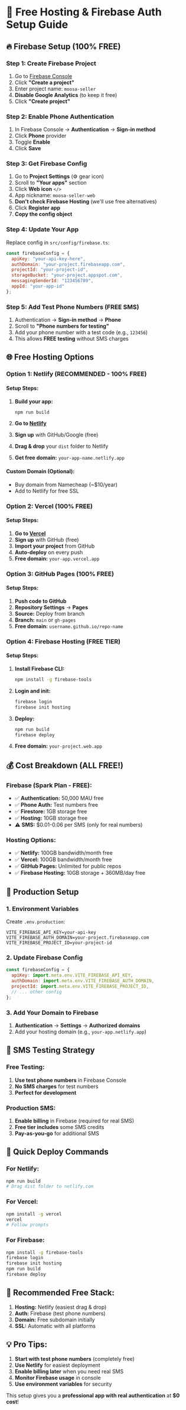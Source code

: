 # 🚀 Free Hosting & Firebase Auth Setup Guide

## 🔥 Firebase Setup (100% FREE)

### Step 1: Create Firebase Project
1. Go to [Firebase Console](https://console.firebase.google.com/)
2. Click **"Create a project"**
3. Enter project name: `moosa-seller`
4. **Disable Google Analytics** (to keep it free)
5. Click **"Create project"**

### Step 2: Enable Phone Authentication
1. In Firebase Console → **Authentication** → **Sign-in method**
2. Click **Phone** provider
3. Toggle **Enable**
4. Click **Save**

### Step 3: Get Firebase Config
1. Go to **Project Settings** (⚙️ gear icon)
2. Scroll to **"Your apps"** section
3. Click **Web icon** `</>`
4. App nickname: `moosa-seller-web`
5. **Don't check Firebase Hosting** (we'll use free alternatives)
6. Click **Register app**
7. **Copy the config object**

### Step 4: Update Your App
Replace config in `src/config/firebase.ts`:
```javascript
const firebaseConfig = {
  apiKey: "your-api-key-here",
  authDomain: "your-project.firebaseapp.com",
  projectId: "your-project-id",
  storageBucket: "your-project.appspot.com",
  messagingSenderId: "123456789",
  appId: "your-app-id"
};
```

### Step 5: Add Test Phone Numbers (FREE SMS)
1. Authentication → **Sign-in method** → **Phone**
2. Scroll to **"Phone numbers for testing"**
3. Add your phone number with a test code (e.g., `123456`)
4. This allows **FREE testing** without SMS charges

## 🌐 Free Hosting Options

### Option 1: Netlify (RECOMMENDED - 100% FREE)

#### Setup Steps:
1. **Build your app:**
   ```bash
   npm run build
   ```

2. **Go to [Netlify](https://netlify.com)**
3. **Sign up** with GitHub/Google (free)
4. **Drag & drop** your `dist` folder to Netlify
5. **Get free domain:** `your-app-name.netlify.app`

#### Custom Domain (Optional):
- Buy domain from Namecheap (~$10/year)
- Add to Netlify for free SSL

### Option 2: Vercel (100% FREE)

#### Setup Steps:
1. **Go to [Vercel](https://vercel.com)**
2. **Sign up** with GitHub (free)
3. **Import your project** from GitHub
4. **Auto-deploy** on every push
5. **Free domain:** `your-app.vercel.app`

### Option 3: GitHub Pages (100% FREE)

#### Setup Steps:
1. **Push code to GitHub**
2. **Repository Settings** → **Pages**
3. **Source:** Deploy from branch
4. **Branch:** `main` or `gh-pages`
5. **Free domain:** `username.github.io/repo-name`

### Option 4: Firebase Hosting (FREE TIER)

#### Setup Steps:
1. **Install Firebase CLI:**
   ```bash
   npm install -g firebase-tools
   ```

2. **Login and init:**
   ```bash
   firebase login
   firebase init hosting
   ```

3. **Deploy:**
   ```bash
   npm run build
   firebase deploy
   ```

4. **Free domain:** `your-project.web.app`

## 💰 Cost Breakdown (ALL FREE!)

### Firebase (Spark Plan - FREE):
- ✅ **Authentication:** 50,000 MAU free
- ✅ **Phone Auth:** Test numbers free
- ✅ **Firestore:** 1GB storage free
- ✅ **Hosting:** 10GB storage free
- ⚠️ **SMS:** $0.01-0.06 per SMS (only for real numbers)

### Hosting Options:
- ✅ **Netlify:** 100GB bandwidth/month free
- ✅ **Vercel:** 100GB bandwidth/month free
- ✅ **GitHub Pages:** Unlimited for public repos
- ✅ **Firebase Hosting:** 10GB storage + 360MB/day free

## 🔧 Production Setup

### 1. Environment Variables
Create `.env.production`:
```env
VITE_FIREBASE_API_KEY=your-api-key
VITE_FIREBASE_AUTH_DOMAIN=your-project.firebaseapp.com
VITE_FIREBASE_PROJECT_ID=your-project-id
```

### 2. Update Firebase Config
```javascript
const firebaseConfig = {
  apiKey: import.meta.env.VITE_FIREBASE_API_KEY,
  authDomain: import.meta.env.VITE_FIREBASE_AUTH_DOMAIN,
  projectId: import.meta.env.VITE_FIREBASE_PROJECT_ID,
  // ... other config
};
```

### 3. Add Your Domain to Firebase
1. **Authentication** → **Settings** → **Authorized domains**
2. Add your hosting domain (e.g., `your-app.netlify.app`)

## 📱 SMS Testing Strategy

### Free Testing:
1. **Use test phone numbers** in Firebase Console
2. **No SMS charges** for test numbers
3. **Perfect for development**

### Production SMS:
1. **Enable billing** in Firebase (required for real SMS)
2. **Free tier includes** some SMS credits
3. **Pay-as-you-go** for additional SMS

## 🚀 Quick Deploy Commands

### For Netlify:
```bash
npm run build
# Drag dist folder to netlify.com
```

### For Vercel:
```bash
npm install -g vercel
vercel
# Follow prompts
```

### For Firebase:
```bash
npm install -g firebase-tools
firebase login
firebase init hosting
npm run build
firebase deploy
```

## 🎯 Recommended Free Stack:

1. **Hosting:** Netlify (easiest drag & drop)
2. **Auth:** Firebase (test phone numbers)
3. **Domain:** Free subdomain initially
4. **SSL:** Automatic with all platforms

## 💡 Pro Tips:

1. **Start with test phone numbers** (completely free)
2. **Use Netlify** for easiest deployment
3. **Enable billing later** when you need real SMS
4. **Monitor Firebase usage** in console
5. **Use environment variables** for security

This setup gives you a **professional app with real authentication** at **$0 cost**!